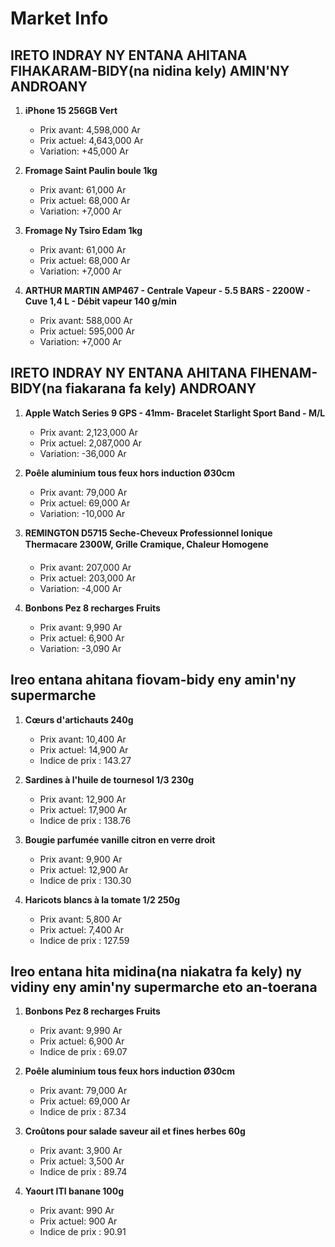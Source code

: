 # Market Info

## IRETO INDRAY NY ENTANA AHITANA FIHAKARAM-BIDY(na nidina kely) AMIN'NY ANDROANY

1. **iPhone 15 256GB Vert**
   - Prix avant: 4,598,000 Ar
   - Prix actuel: 4,643,000 Ar
   - Variation: +45,000 Ar

2. **Fromage Saint Paulin boule 1kg**
   - Prix avant: 61,000 Ar
   - Prix actuel: 68,000 Ar
   - Variation: +7,000 Ar

3. **Fromage Ny Tsiro Edam 1kg**
   - Prix avant: 61,000 Ar
   - Prix actuel: 68,000 Ar
   - Variation: +7,000 Ar

4. **ARTHUR MARTIN AMP467 - Centrale Vapeur - 5.5 BARS - 2200W - Cuve 1,4 L - Débit vapeur 140 g/min**
   - Prix avant: 588,000 Ar
   - Prix actuel: 595,000 Ar
   - Variation: +7,000 Ar

## IRETO INDRAY NY ENTANA AHITANA FIHENAM-BIDY(na fiakarana fa kely) ANDROANY

1. **Apple Watch Series 9 GPS - 41mm- Bracelet Starlight Sport Band - M/L**
   - Prix avant: 2,123,000 Ar
   - Prix actuel: 2,087,000 Ar
   - Variation: -36,000 Ar

2. **Poêle aluminium tous feux hors induction  Ø30cm**
   - Prix avant: 79,000 Ar
   - Prix actuel: 69,000 Ar
   - Variation: -10,000 Ar

3. **REMINGTON D5715 Seche-Cheveux Professionnel Ionique Thermacare 2300W, Grille Cramique, Chaleur Homogene**
   - Prix avant: 207,000 Ar
   - Prix actuel: 203,000 Ar
   - Variation: -4,000 Ar

4. **Bonbons Pez 8 recharges Fruits**
   - Prix avant: 9,990 Ar
   - Prix actuel: 6,900 Ar
   - Variation: -3,090 Ar

## Ireo entana ahitana fiovam-bidy eny amin'ny supermarche

1. **Cœurs d'artichauts 240g**
   - Prix avant: 10,400 Ar
   - Prix actuel: 14,900 Ar
   - Indice de prix : 143.27

2. **Sardines à l'huile de tournesol 1/3 230g**
   - Prix avant: 12,900 Ar
   - Prix actuel: 17,900 Ar
   - Indice de prix : 138.76

3. **Bougie parfumée vanille citron en verre droit**
   - Prix avant: 9,900 Ar
   - Prix actuel: 12,900 Ar
   - Indice de prix : 130.30

4. **Haricots blancs à la tomate 1/2 250g**
   - Prix avant: 5,800 Ar
   - Prix actuel: 7,400 Ar
   - Indice de prix : 127.59

## Ireo entana hita midina(na niakatra fa kely) ny vidiny eny amin'ny supermarche eto an-toerana

1. **Bonbons Pez 8 recharges Fruits**
   - Prix avant: 9,990 Ar
   - Prix actuel: 6,900 Ar
   - Indice de prix : 69.07

2. **Poêle aluminium tous feux hors induction  Ø30cm**
   - Prix avant: 79,000 Ar
   - Prix actuel: 69,000 Ar
   - Indice de prix : 87.34

3. **Croûtons pour salade saveur ail et fines herbes 60g**
   - Prix avant: 3,900 Ar
   - Prix actuel: 3,500 Ar
   - Indice de prix : 89.74

4. **Yaourt ITI banane 100g**
   - Prix avant: 990 Ar
   - Prix actuel: 900 Ar
   - Indice de prix : 90.91


